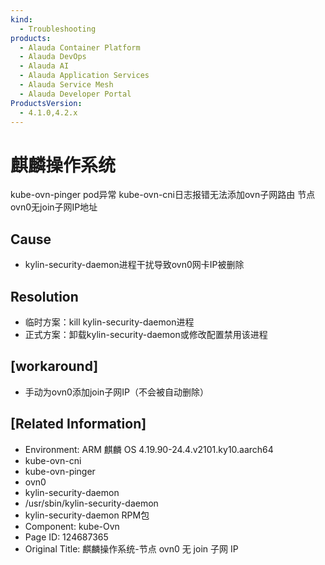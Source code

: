 ```yaml
---
kind:
  - Troubleshooting
products:
  - Alauda Container Platform
  - Alauda DevOps
  - Alauda AI
  - Alauda Application Services
  - Alauda Service Mesh
  - Alauda Developer Portal
ProductsVersion:
  - 4.1.0,4.2.x
---
```

<!-- A type of document that involves encountering a fault, diagnosing it, performing root cause analysis, and providing solutions. -->

# 麒麟操作系统

kube-ovn-pinger pod异常 kube-ovn-cni日志报错无法添加ovn子网路由 节点ovn0无join子网IP地址

## Cause
- kylin-security-daemon进程干扰导致ovn0网卡IP被删除

## Resolution
- 临时方案：kill kylin-security-daemon进程
- 正式方案：卸载kylin-security-daemon或修改配置禁用该进程

## [workaround]
- 手动为ovn0添加join子网IP（不会被自动删除）

## [Related Information]
- Environment: ARM 麒麟 OS 4.19.90-24.4.v2101.ky10.aarch64
- kube-ovn-cni
- kube-ovn-pinger
- ovn0
- kylin-security-daemon
- /usr/sbin/kylin-security-daemon
- kylin-security-daemon RPM包
- Component: kube-Ovn
- Page ID: 124687365
- Original Title: 麒麟操作系统-节点 ovn0 无 join 子网 IP
